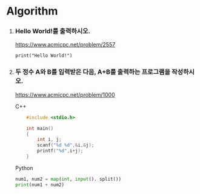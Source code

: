 # Algorithm

1. ### Hello World!를 출력하시오.
   
    https://www.acmicpc.net/problem/2557

    `print("Hello World!")`


2. ### 두 정수 A와 B를 입력받은 다음, A+B를 출력하는 프로그램을 작성하시오.

    https://www.acmicpc.net/problem/1000


    C++
    ```C++ 
        #include <stdio.h>

        int main()
        {
            int i, j;
            scanf("%d %d",&i,&j);
            printf("%d",i+j);
        }
    ```

    Python
    ```python
    num1, num2 = map(int, input(). split())
    print(num1 + num2)
    ```
